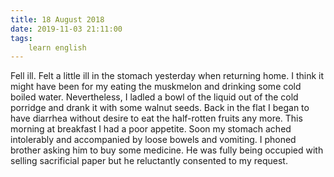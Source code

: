```yaml
---
title: 18 August 2018
date: 2019-11-03 21:11:00
tags:
    learn english
---
```


Fell ill. Felt a little ill in the stomach yesterday when returning home. I think it might have been for my eating the muskmelon and drinking some cold boiled water. Nevertheless, I ladled a bowl of the liquid out of the cold porridge and drank it with some walnut seeds. Back in the flat I began to have diarrhea without desire to eat the half-rotten fruits any more. This morning at breakfast I had a poor appetite. Soon my stomach ached intolerably and accompanied by loose bowels and vomiting. I phoned brother asking him to buy some medicine. He was fully being occupied with selling sacrificial paper but he reluctantly consented to my request.